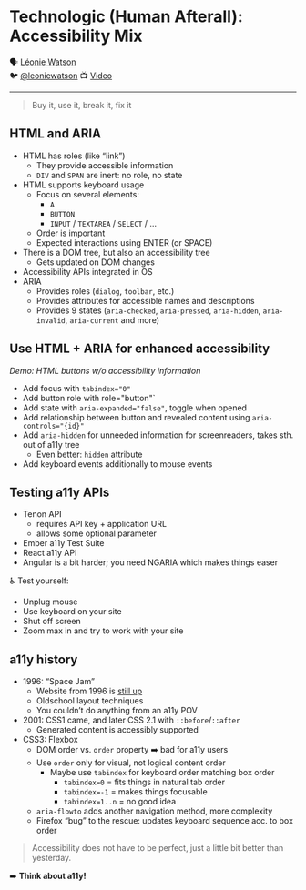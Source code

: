 #  Technologic (Human Afterall): Accessibility Mix

🗣 [Léonie Watson](http://tink.uk/)  
🐦 [@leoniewatson](https://twitter.com/leoniewatson)
📺 [Video](https://vimeo.com/194964027)

---

> Buy it, use it, break it, fix it

## HTML and ARIA

- HTML has roles (like “link”)
  - They provide accessible information
  - `DIV` and `SPAN` are inert: no role, no state
- HTML supports keyboard usage
  - Focus on several elements:
    - `A`
    - `BUTTON`
    - `INPUT` / `TEXTAREA` / `SELECT` / …
  - Order is important
  - Expected interactions using ENTER (or SPACE)
- There is a DOM tree, but also an accessibility tree
  - Gets updated on DOM changes
- Accessibility APIs integrated in OS
- ARIA
  - Provides roles (`dialog`, `toolbar`, etc.)
  - Provides attributes for accessible names and descriptions
  - Provides 9 states (`aria-checked`, `aria-pressed`, `aria-hidden`, `aria-invalid`, `aria-current` and more)

## Use HTML + ARIA for enhanced accessibility

*Demo: HTML buttons w/o accessibility information*

- Add focus with `tabindex="0"`
- Add button role with role="button"`
- Add state with `aria-expanded="false"`, toggle when opened
- Add relationship between button and revealed content using `aria-controls="{id}"`
- Add `aria-hidden` for unneeded information for screenreaders, takes sth. out of a11y tree
  - Even better: `hidden` attribute
- Add keyboard events additionally to mouse events

## Testing a11y APIs

- Tenon API
  - requires API key + application URL
  - allows some optional parameter
- Ember a11y Test Suite
- React a11y API
- Angular is a bit harder; you need NGARIA which makes things easer

♿️ Test yourself:

- Unplug mouse
- Use keyboard on your site
- Shut off screen
- Zoom max in and try to work with your site

## a11y history

- 1996: “Space Jam”
  - Website from 1996 is [still up](http://www2.warnerbros.com/spacejam/movie/jam.htm)
  - Oldschool layout techniques
  - You couldn’t do anything from an a11y POV
- 2001: CSS1 came, and later CSS 2.1 with `::before`/`::after`
  - Generated content is accessibly supported
- CSS3: Flexbox
  - DOM order vs. `order` property ➡️ bad for a11y users
  - Use `order` only for visual, not logical content order
    - Maybe use `tabindex` for keyboard order matching box order
      - `tabindex=0` = fits things in natural tab order
      - `tabindex=-1` = makes things focusable
      - `tabindex=1..n` = no good idea
  - `aria-flowto` adds another navigation method, more complexity
  - Firefox “bug” to the rescue: updates keyboard sequence acc. to box order

> Accessibility does not have to be perfect, just a little bit better than yesterday.

➡️ **Think about a11y!**
